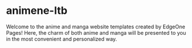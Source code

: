 # animene-ltb
Welcome to the anime and manga website templates created by EdgeOne Pages! Here, the charm of both anime and manga will be presented to you in the most convenient and personalized way.
